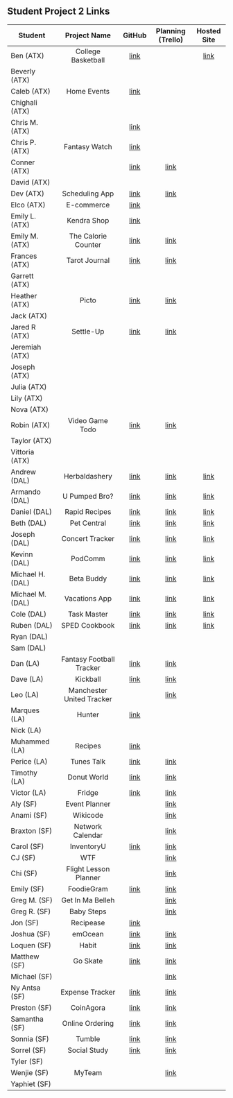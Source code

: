 ## Student Project 2 Links

| Student | Project Name | GitHub | Planning (Trello) | Hosted Site |
|---|:---:|:---:|:---:|:---:|
| Ben (ATX) | College Basketball | [link](https://github.com/ManliestBen/college-basketball) |  | [link](https://college-basketball-project.herokuapp.com/users) |
| Beverly (ATX) |  |  |  |  |
| Caleb (ATX) | Home Events | [link](https://github.com/snsaleh1/project2) |  |  |
| Chighali (ATX) |  |  |  |  |
| Chris M. (ATX) |  | [link](https://github.com/mayfielc/unit2-project) |  |  |
| Chris P. (ATX) | Fantasy Watch | [link](https://github.com/600rrchris/fantasy-watch) |  |  |
| Conner (ATX) |  | [link](https://github.com/ConnerMcCabe/project2) |  [link](https://trello.com/b/2SNVVWcy/project-2)|  |
| David (ATX) |  |  |  |  |
| Dev (ATX) | Scheduling App | [link](https://github.com/Dev-94/sched-app) | [link](https://github.com/Dev-94/sched-app) |  |
| Elco (ATX) | E-commerce | [link](https://github.com/eag58914/e-commerce-website-unit-2-project) |  |  |
| Emily L. (ATX) | Kendra Shop | [link](https://github.com/emgrebe/Kendra-Shop-Project) |  |  |
| Emily M. (ATX) | The Calorie Counter | [link](https://github.com/efm0004/the-calorie-controller) | [link](https://trello.com/b/ZyfRP0P6/project-2-the-calorie-controller) |  |
| Frances (ATX) | Tarot Journal | [link](https://github.com/fcancio/tarotjournal) | [link](https://trello.com/b/JuSjWJJl/project2) |  |
| Garrett (ATX) |  |  |  |  |
| Heather (ATX) | Picto | [link](https://github.com/MetaHeather/picto-app) | [link](https://trello.com/b/JjqPeIqr/project-2-node-express-mongodb-full-stack-crud-application) |  |
| Jack (ATX) |  |  |  |  |
| Jared R (ATX) | Settle-Up | [link](https://github.com/jrodriguez082046/settle-up) | [link](https://trello.com/b/28sZi8p0/unit-2-project-settleup) |  |
| Jeremiah (ATX) |  |  |  |  |
| Joseph (ATX) |  |  |  |  |
| Julia (ATX) |  |  |  |  |
| Lily (ATX) |  |  |  |  |
| Nova (ATX) |  |  |  |  |
| Robin (ATX) | Video Game Todo | [link](https://github.com/robified/video-game-todo-project) | [link](https://trello.com/b/vTQHFyVu/video-game-todo-project) |  |
| Taylor (ATX) |  |  |  |  |
| Vittoria (ATX) |  |  |  |  |
| Andrew (DAL) | Herbaldashery | [link](https://github.com/atheismann/herbaldashery-cookbook) | [link](https://trello.com/b/Jvr4tiYD/p2-cookbook) |[link](#)  |
| Armando (DAL) | U Pumped Bro?  | [link](https://github.com/Drag49487Jr/workoutWebsite-P2)| [link](https://trello.com/b/iEXBq13Q/ga-project-2)|[link](#)  |
| Daniel (DAL) | Rapid Recipes|[link](https://github.com/dc3430/Rapid.Recipes) |[link](https://trello.com/b/G7G7evUa/cookbook)  |[link](#)  |
| Beth (DAL) | Pet Central | [link](https://github.com/bethsmith0623/Pet-Central/) | [link](https://trello.com/b/AhwwmWIu/project-2-pet-central-app) |[link](#) |
| Joseph (DAL) | Concert Tracker | [link](https://github.com/Jhunted/My-Project-2.git)| [link](https://trello.com/b/FopwTLOS/concert-tracker)| [link](#) |
| Kevinn (DAL) | PodComm | [link](https://github.com/kevinnarbas/PodComm-p2)|[link](https://trello.com/b/9YcvWYcr/podcomm)|[link](#) |
| Michael H. (DAL) | Beta Buddy | [link](https://github.com/mhinte91/BetaBuddy) | [link](https://trello.com/b/53M8hkvx) | [link](#)|
| Michael M. (DAL) | Vacations App |[link](https://github.com/Mad-Hatter-1865/project-vacations)| [link](https://trello.com/b/NCinrQmu/project-2)|[link](#)|
| Cole (DAL) | Task Master | [link](https://trello.com/b/UTOmquNt/project-2)| [link](https://github.com/41Holmes41/project2)|  [link](http://taskmaster4000.herokuapp.com/)|
| Ruben (DAL) | SPED Cookbook | [link](https://github.com/rcaceres1/spedCookbook)| [link](https://trello.com/b/BEyp4mYN/sped-teachers-cookbook) | [link](#) |
| Ryan (DAL) |  |  |  |  |
| Sam (DAL) |  |  |  |  |
| Dan (LA) | Fantasy Football Tracker | [link](https://github.com/seagrendaniel/Fantasy-Football-Tracker) | [link](https://trello.com/b/uo17yYUG/ff-tracker-sei-full-stack-web-app) |  |
| Dave (LA) | Kickball  | [link](https://github.com/davekoncsol/kickball)  | [link](https://trello.com/b/8SemGKuF/kickball) |  |
| Leo (LA) | Manchester United Tracker |  | [link](https://github.com/leonelRos/manchester-united-tracker) |  |
| Marques (LA) | Hunter | [link](https://github.com/Mjsmith30/Hunter) |  |  |
| Nick (LA) |  |  |  |  |
| Muhammed (LA) | Recipes | [link](https://github.com/qadanm/recipes) |  |  |
| Perice (LA) | Tunes Talk | [link](https://github.com/perice-pope/tunes-talk) | [link](https://trello.com/b/hHPBMPMc/tune-talk) |  |
| Timothy (LA) | Donut World | [link](https://github.com/TimCross1994/Donut-World) | [link](https://trello.com/b/RHoGM2gG/donut-journal) |  |
| Victor (LA) | Fridge | [link](https://github.com/TimeForZeros/fridge-app) | [link](https://trello.com/b/A8wxwDhe/fridge-app) |  |
| Aly (SF) | Event Planner |  | [link](https://trello.com/b/g8S5qgLR/event-planner) |  |
| Anami (SF) | Wikicode |  | [link](https://trello.com/b/Uovn3MiM/wikicode) |  |
| Braxton (SF) | Network Calendar |  | [link](https://trello.com/b/F0t7d30b/project-2-full-stack-crud-app) |  |
| Carol (SF) | InventoryU | [link](https://github.com/carolsand/InventoryU) | [link](https://trello.com/b/hY6s7vXM/inventoryu) |  |
| CJ (SF) | WTF |  | [link](https://trello.com/b/GOYSEsEC/wtf) |  |
| Chi (SF) | Flight Lesson Planner |  | [link](https://trello.com/b/cbtChWra/project-2) |  |
| Emily (SF) | FoodieGram | [link](https://github.com/emilyc729/foodie-gram) | [link](https://trello.com/b/fUVzZUbH/full-stack-app-1) |  |
| Greg M. (SF) | Get In Ma Belleh |  | [link](https://trello.com/b/UZQ23QIg/ga-sei-project-2-get-in-ma-belleh) |  |
| Greg R. (SF) | Baby Steps |  | [link](https://trello.com/b/jBl1dmhw/baby-steps) |  |
| Jon (SF) | Recipease | [link](https://github.com/simpleCodify/recipease) |  |  |
| Joshua (SF) | emOcean | [link](https://github.com/jusselman/emOcean) | [link](https://trello.com/b/7n3Ta4Ls/sei-p-2) |  |
| Loquen (SF) | Habit | [link](https://github.com/Loquen/habit) | [link](https://trello.com/b/9MRDqrH7/loquen-jones-sei-4-project-2-habit) |  |
| Matthew (SF) | Go Skate | [link](https://github.com/mrobin88/goneGoSk8) | [link](https://trello.com/b/IZ6OzSL7/gonegosk9) |  |
| Michael (SF) |  |  | [link](https://trello.com/b/Z6uY8Sst/welcome-to-trello) |  |
| Ny Antsa (SF) | Expense Tracker | [link](https://github.com/NyAntsaR/tirelire_project) | [link](https://trello.com/b/ElJVaV40/expense-tracker) |  |
| Preston (SF) | CoinAgora | [link](https://github.com/prestonhom/CoinAgora) | [link](https://trello.com/b/Qc9mF0ip/coinagora) |  |
| Samantha (SF) | Online Ordering | [link](https://github.com/Samantha2233/Cafe-Madrid-Online-Ordering) | [link](https://trello.com/b/rUah901M/cafe-madrid-online-ordering) |  |
| Sonnia (SF) | Tumble | [link](https://github.com/brownbugz/project-2-tumble) | [link](https://trello.com/b/Y8BpsBeu/project2-tumble) |  |
| Sorrel (SF) | Social Study | [link](https://github.com/sorrelbri/social-study) | [link](https://trello.com/b/NSAL72CL/social-study) |  |
| Tyler (SF) |  |  |  |  |
| Wenjie (SF) | MyTeam |  | [link](https://trello.com/b/d2HuLzve/myteam) |  |
| Yaphiet (SF) |  |  |  |  |
